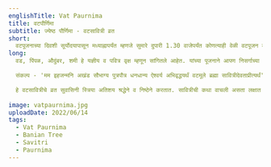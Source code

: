 ```yaml
---
englishTitle: Vat Paurnima
title: वटपौर्णिमा
subtitle: ज्येष्ठ पौर्णिमा - वटसावित्री व्रत
short:
  वटपूजनाच्या दिवशी सूर्योदयापासून मध्याह्नापर्यंत म्हणजे सुमारे दुपारी 1.30 वाजेपर्यंत कोणत्याही वेळी वटपूजन करावे. तसेच हे सौभाग्यव्रत असून त्याच्या संकल्पात सात जन्म हाच पती मिळावा असा संकल्प नाही. सौभाग्य याचा अर्थ पति, धनधान्य, ऐश्वर्य, आरोग्य, पुत्रपौत्र इ. असावे असा आहे. वटवृक्षाची पूजा करावी असे आहे. त्या वृक्षाच्या फांद्या तोडून आणून त्याची पूजा करू नये. वडाच्या चित्राची किंवा गंधाने वडाचे झाड काढून सुद्धा पूजा करता येईल. गरोदर स्त्रीचे स्वास्थ्य ठीक असेल तर ९ व्या महिन्यापर्यंत वटपूजन करू शकते.
long:
  वड, पिंपळ, औदुंबर, शमी हे यज्ञीय व पवित्र वृक्ष म्हणून सांगितले आहेत. यांच्या पूजनाने आपण निसर्गाच्या जवळ जात असतो. झाडे लावणे जितके महत्त्वाचे त्यापेक्षा त्यांची जोपासना करणे हे अधिक महत्त्वाचे आहे. हा संदेश सध्याच्या काळाच्या दृष्टीने या व्रतातून मिळतो. सर्व वृक्षात वटवृक्षाचे आयुष्य जास्त आहे. पारंब्यांनी त्याचा विस्तारहि खूप होतो. अशा वटवृक्षात असणाऱ्या ब्रह्मासावित्री या देवतांचे पूजन करून मला व पतीला आरोग्यसंपन्न दीर्घायुष्य, धनधान्य व मुले, नातू यांनी प्रपंच विस्तारित व संपन्न होऊ दे, अशी श्रद्धेने मागणी या व्रताच्या संकल्पात केली जाते. सौभाग्य नको असे म्हणणारी स्त्री भूतकाळात झाली नाही व भविष्यकाळातहि होणार नाही. 'आमचा संसार उत्तम व सुखाचा व्हावा, मुले, नातवांनी घराचे गोकुळ व्हावे हा आनंद मिळावा, असे कोणाला वाटणार नाही? हे व्हावे हाच या व्रताचा हेतू आहे. व्रताच्या आरंभी संकल्प केला जातो. हे व्रत मी का करीत आहे, याचा उद्देश व हेतु काय आहे याचे प्रकटीकरण संकल्पात होत असते. संकल्प म्हणजे हेतूचे प्रकटीकरण आहे.

  संकल्प - 'मम इहजन्मनि अखंड सौभाग्य पुत्रपौत्र धनधान्य ऐश्वर्य अभिवृद्धयर्थं वटमूले ब्रह्मा सावित्रीदेवताप्रीत्यर्थं' असा संकल्प आहे. या संकल्पात सात जन्म हाच पति मिळावा, असा उल्लेख नसताना तसा हेतु आहे असे गृहित धरून या व्रताला झोडपले जाते व टीकाही केली जाते, हे योग्य नाही. कोणतेहि कर्म ज्ञानपूर्वक म्हणजे जाणून घेऊन करावे, असे सर्व ऋषींनी सांगितले आहे. 'यदेव विद्यया करोति तदेव वीर्यवत्तरं भवति' ज्ञानपूर्वक केलेले कर्म प्रभावी व बलवान होते, असे शास्त्र सांगते. वरील प्रमाणे संकल्प पूर्वक वडाचे पूजन केले जाते, सौभाग्यवाण दिले जाते व दिवसभर उपवास करून दुसऱ्या दिवशी उवासाचे पारणे केले जाते.

  हे वटसावित्रीचे व्रत सुवासिनी स्त्रिया अतिशय श्रद्धेने व निष्ठेने करतात. सावित्रीची कथा वाचली असता लक्षात येते की, सावित्रीच्या गळ्यात सत्यवान बांधला नव्हता. उलट सत्यवान हा दरिद्री व अल्पयुषी आहे. असे नारदांनी तिच्या लग्नापूर्वी सांगितले होते. म्हणून कुटुंबातील सर्वांची इच्छा तिने सत्यवानाशी लग्न करू नये, अशीच होती. शिवाय सत्यवान काही राजा नव्हता किंवा धनवानही नव्हता. उलट सावित्री ही अश्वपति राजाची मुलगी म्हणजे राजकन्या होती, असे असूनही "मनाने मी सत्यवानाला वरले आहे व मी त्याच्याशीच विवाह करणार” असे तिने स्पष्टपणे सांगितले. स्वेच्छेनेच तिने सत्यवानाशी विवाह करण्याचे ठरविले होते. महान पतिव्रतेत सावित्रीची गणना केली जाते. ती प्रातः स्मरणीय आहे. जीवनातील खऱ्या यशासाठी आवश्यक असलेल्या अनेक गुणांचा तेजस्वी आदर्श सावित्री आपल्यापुढे ठेवते. स्वेच्छेने च जाणीवपूर्वक निवडलेल्या पतीच्या सुखदुःखात भागीदार होणे, त्याला संकटातून वाचविण्यासाठी काळालाही आव्हान देण्याची तयारी ठेवणे, त्याची साथ न सोडणे हे स्त्रीचे फार मोठे सद्गुण आहेत.
 
image: vatpaurnima.jpg
uploadDate: 2022/06/14
tags:
  - Vat Paurnima
  - Banian Tree
  - Savitri
  - Paurnima
---
```

